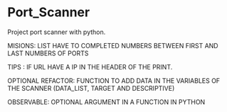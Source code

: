 # Port_Scanner
Project port scanner with python.

MISIONS:
    LIST HAVE TO COMPLETED NUMBERS BETWEEN FIRST AND LAST NUMBERS OF PORTS


TIPS : 
    IF URL HAVE A IP IN THE HEADER OF THE PRINT.

OPTIONAL REFACTOR:
    FUNCTION TO ADD DATA IN THE VARIABLES OF THE SCANNER (DATA_LIST, TARGET AND DESCRIPTIVE)

OBSERVABLE: 
    OPTIONAL ARGUMENT IN A FUNCTION IN PYTHON